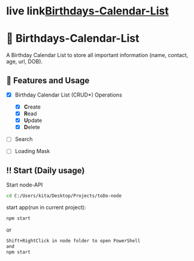 # live link[Birthdays-Calendar-List](https://sabovoichita.github.io/Birthdays-Calendar-List/)

# 💌 Birthdays-Calendar-List

A Birthday Calendar List to store all important information (name, contact, age, url, DOB).

## 🎂 Features and Usage

- [x] Birthday Calendar List (CRUD\*) Operations

  - [x] **C**reate
  - [x] **R**ead
  - [x] **U**pdate
  - [x] **D**elete

- [ ] Search

- [ ] Loading Mask

## ‼ Start (Daily usage)

Start node-API

```sh
cd C:/Users/kita/Desktop/Projects/toDo-node
```

start app(run in current project):

```sh
npm start
```

or

```sh
Shift+RightClick in node folder to open PowerShell
and
npm start
```
